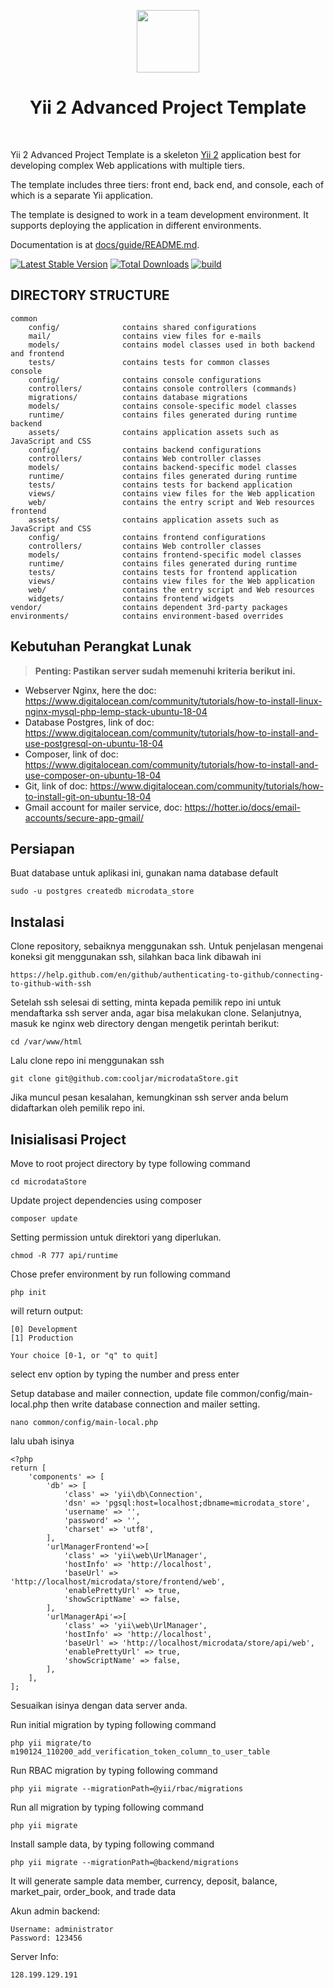 <p align="center">
    <a href="https://github.com/yiisoft" target="_blank">
        <img src="https://avatars0.githubusercontent.com/u/993323" height="100px">
    </a>
    <h1 align="center">Yii 2 Advanced Project Template</h1>
    <br>
</p>

Yii 2 Advanced Project Template is a skeleton [Yii 2](http://www.yiiframework.com/) application best for
developing complex Web applications with multiple tiers.

The template includes three tiers: front end, back end, and console, each of which
is a separate Yii application.

The template is designed to work in a team development environment. It supports
deploying the application in different environments.

Documentation is at [docs/guide/README.md](docs/guide/README.md).

[![Latest Stable Version](https://img.shields.io/packagist/v/yiisoft/yii2-app-advanced.svg)](https://packagist.org/packages/yiisoft/yii2-app-advanced)
[![Total Downloads](https://img.shields.io/packagist/dt/yiisoft/yii2-app-advanced.svg)](https://packagist.org/packages/yiisoft/yii2-app-advanced)
[![build](https://github.com/yiisoft/yii2-app-advanced/workflows/build/badge.svg)](https://github.com/yiisoft/yii2-app-advanced/actions?query=workflow%3Abuild)

DIRECTORY STRUCTURE
-------------------

```
common
    config/              contains shared configurations
    mail/                contains view files for e-mails
    models/              contains model classes used in both backend and frontend
    tests/               contains tests for common classes    
console
    config/              contains console configurations
    controllers/         contains console controllers (commands)
    migrations/          contains database migrations
    models/              contains console-specific model classes
    runtime/             contains files generated during runtime
backend
    assets/              contains application assets such as JavaScript and CSS
    config/              contains backend configurations
    controllers/         contains Web controller classes
    models/              contains backend-specific model classes
    runtime/             contains files generated during runtime
    tests/               contains tests for backend application    
    views/               contains view files for the Web application
    web/                 contains the entry script and Web resources
frontend
    assets/              contains application assets such as JavaScript and CSS
    config/              contains frontend configurations
    controllers/         contains Web controller classes
    models/              contains frontend-specific model classes
    runtime/             contains files generated during runtime
    tests/               contains tests for frontend application
    views/               contains view files for the Web application
    web/                 contains the entry script and Web resources
    widgets/             contains frontend widgets
vendor/                  contains dependent 3rd-party packages
environments/            contains environment-based overrides
```
Kebutuhan Perangkat Lunak
------------
> **Penting: Pastikan server sudah memenuhi kriteria berikut ini.**
- Webserver Nginx, here the doc: https://www.digitalocean.com/community/tutorials/how-to-install-linux-nginx-mysql-php-lemp-stack-ubuntu-18-04
- Database Postgres, link of doc: https://www.digitalocean.com/community/tutorials/how-to-install-and-use-postgresql-on-ubuntu-18-04
- Composer, link of doc: https://www.digitalocean.com/community/tutorials/how-to-install-and-use-composer-on-ubuntu-18-04
- Git, link of doc: https://www.digitalocean.com/community/tutorials/how-to-install-git-on-ubuntu-18-04
- Gmail account for mailer service, doc: https://hotter.io/docs/email-accounts/secure-app-gmail/

Persiapan
------------
Buat database untuk aplikasi ini, gunakan nama database default
```
sudo -u postgres createdb microdata_store
```

Instalasi
------------
Clone repository, sebaiknya menggunakan ssh. Untuk penjelasan mengenai koneksi git menggunakan ssh, silahkan baca link dibawah ini
```
https://help.github.com/en/github/authenticating-to-github/connecting-to-github-with-ssh
```
Setelah ssh selesai di setting, minta kepada pemilik repo ini untuk mendaftarka ssh server anda, agar bisa melakukan clone.
Selanjutnya, masuk ke nginx web directory dengan mengetik perintah berikut:
```
cd /var/www/html
```

Lalu clone repo ini menggunakan ssh
```
git clone git@github.com:cooljar/microdataStore.git
```
Jika muncul pesan kesalahan, kemungkinan ssh server anda belum didaftarkan oleh pemilik repo ini.

Inisialisasi Project
---
Move to root project directory by type following command
```
cd microdataStore
```
Update project dependencies using composer
```
composer update
```

Setting permission untuk direktori yang diperlukan.
```
chmod -R 777 api/runtime
```

Chose prefer environment by run following command
```
php init
```
will return output:
```
[0] Development
[1] Production
   
Your choice [0-1, or "q" to quit]
```
select env option by typing the number and press enter

Setup database  and mailer connection, update file common/config/main-local.php then write database connection and mailer setting.
```
nano common/config/main-local.php
```
lalu ubah isinya
```
<?php
return [
    'components' => [
        'db' => [
            'class' => 'yii\db\Connection',
            'dsn' => 'pgsql:host=localhost;dbname=microdata_store',
            'username' => '',
            'password' => '',
            'charset' => 'utf8',
        ],
        'urlManagerFrontend'=>[
            'class' => 'yii\web\UrlManager',
            'hostInfo' => 'http://localhost',
            'baseUrl' => 'http://localhost/microdata/store/frontend/web',
            'enablePrettyUrl' => true,
            'showScriptName' => false,
        ],
        'urlManagerApi'=>[
            'class' => 'yii\web\UrlManager',
            'hostInfo' => 'http://localhost',
            'baseUrl' => 'http://localhost/microdata/store/api/web',
            'enablePrettyUrl' => true,
            'showScriptName' => false,
        ],
    ],
];
```
Sesuaikan isinya dengan data server anda.

Run initial migration by typing following command
```
php yii migrate/to m190124_110200_add_verification_token_column_to_user_table
```

Run RBAC migration by typing following command
```
php yii migrate --migrationPath=@yii/rbac/migrations
```

Run all migration by typing following command
```
php yii migrate
```

Install sample data, by typing following command
```
php yii migrate --migrationPath=@backend/migrations
```
It will generate sample data member, currency, deposit, balance, market_pair, order_book, and trade data

Akun admin backend:
```
Username: administrator
Password: 123456
```

Server Info:
```
128.199.129.191
```